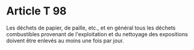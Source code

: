 # Article T 98

Les déchets de papier, de paille, etc., et en général tous les déchets combustibles provenant de l'exploitation et du nettoyage des expositions doivent être enlevés au moins une fois par jour.
